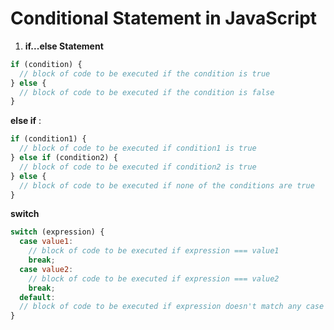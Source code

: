 # Conditional Statement in JavaScript

1. **if...else Statement**

```js
if (condition) {
  // block of code to be executed if the condition is true
} else {
  // block of code to be executed if the condition is false
}
```

**else if** :

```js
if (condition1) {
  // block of code to be executed if condition1 is true
} else if (condition2) {
  // block of code to be executed if condition2 is true
} else {
  // block of code to be executed if none of the conditions are true
}
```

**switch**

```js
switch (expression) {
  case value1:
    // block of code to be executed if expression === value1
    break;
  case value2:
    // block of code to be executed if expression === value2
    break;
  default:
  // block of code to be executed if expression doesn't match any case
}
```
